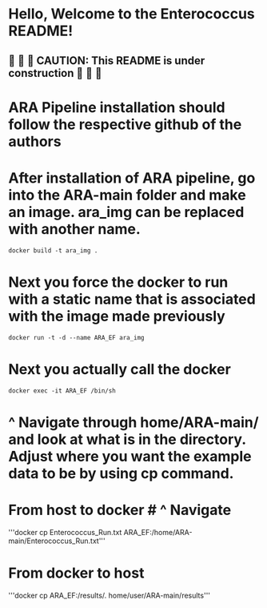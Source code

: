# Hello, Welcome to the Enterococcus README!
## 🚧 🚧 🚧 CAUTION: This README is under construction 🚧 🚧 🚧
# ARA Pipeline installation should follow the respective github of the authors 

# After installation of ARA pipeline, go into the ARA-main folder and make an image. ara_img can be replaced with another name.  

```docker build -t ara_img . ```

# Next you force the docker to run with a static name that is associated with the image made previously 

```docker run -t -d --name ARA_EF ara_img```

# Next you actually call the docker 
```docker exec -it ARA_EF /bin/sh```

# ^ Navigate through home/ARA-main/ and look at what is in the directory. Adjust where you want the example data to be by using cp command. 

# From host to docker # ^ Navigate
'''docker cp Enterococcus_Run.txt ARA_EF:/home/ARA-main/Enterococcus_Run.txt'''

# From docker to host
'''docker cp ARA_EF:/results/. home/user/ARA-main/results'''
